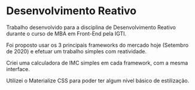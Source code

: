 # Desenvolvimento Reativo

Trabalho desenvolvido para a disciplina de Desenvolvimento Reativo durante o curso de MBA em Front-End pela IGTI.

Foi proposto usar os 3 principais frameworks do mercado hoje (Setembro de 2020) e efetuar um trabalho simples com reatividade.

Criei uma calculadora de IMC simples em cada framework, com a mesma interface.

Utilizei o Materialize CSS para poder ter algum nível básico de estilização.
